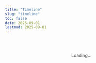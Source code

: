 ```yaml
---
title: "Timeline"
slug: "timeline"
toc: false
date: 2025-09-01
lastmod: 2025-09-01
---
```


<div id="timelineContainer">Loading...</div>

<script>
document.addEventListener('DOMContentLoaded', function() {
  // Data definition
  const timelineData = [
    {
      id: "couple",
      title: "Days Together",
      date: "07/08/2025 11:38",
      image: "/images/timeline/f-avatar.webp",
      alt: "Avatar",
      modalTitle: "Our Relationship",
      modalSubtitle: "Started on August 7, 2025 11:38am",
      modalContent: `
        <p>We live in different countries/regions (Melbourne, Australia and Taipei, Taiwan) and maintain a long-distance relationship. We both identify as pansexual 🩷💛🩵, embracing diverse gender identities and relationship forms.</p>
        <p>Despite the distance, we stay connected through daily communication, sharing our lives, work, and interests. We respect each other's independence while planning regular visits.</p>
        <p>To see more about our daily life, follow my Instagram: <a href="https://www.instagram.com/abyss_74.50/" target="_blank" rel="noopener" class="tl-highlight-link">@abyss_74.50</a></p>
      `,
      linkUrl: "/about/#relationship"
    },
    {
      id: "hash",
      title: "Hash Brown Age",
      date: "24/06/2025",
      image: "/images/timeline/hashbrown.webp",
      alt: "Hash Brown",
      modalTitle: "Hash Brown",
      modalSubtitle: "Birthday: June 24, 2025",
      modalContent: `
        <p>Hash Brown is a purebred Teddy guinea pig with light brown fur. He's very active and energetic, loves doing parkour in his cage, and often pushes his hideout around while playing with boundless energy.</p>
        <p>Favorite foods: red and green bell peppers (loves these the most), corn silk and carrots. He's usually active in the evening and makes squeaking sounds when asking for treats.</p>
        <p>See more adorable photos of Hash Brown on Instagram: <a href="https://instagram.com/zakk.au" target="_blank" rel="noopener" class="tl-highlight-link">@zakk.au</a></p>
      `,
      linkUrl: "/about/#pets"
    },
    {
      id: "potato",
      title: "Potato Age",
      date: "27/07/2025",
      image: "/images/timeline/potato.webp",
      alt: "Potato",
      modalTitle: "Potato",
      modalSubtitle: "Birthday: July 27, 2025",
      modalContent: `
        <p>Potato is a purebred Teddy guinea pig with dark chocolate fur. He has a greedy personality and is quite brave. He often eats and plays simultaneously, sometimes pooping while eating, and occasionally even in his food bowl.</p>
        <p>Favorite foods: red and green bell peppers, corn silk and carrots. He also enjoys sleeping in hay piles and continues eating right after waking up - a brave little glutton.</p>
        <p>For more daily updates about Potato, check Instagram: <a href="https://instagram.com/zakk.au" target="_blank" rel="noopener" class="tl-highlight-link">@zakk.au</a></p>
      `,
      linkUrl: "/about/#pets"
    }
  ];
  
  // Page HTML
  let html = `
  <div class="tl-container">
    <div class="tl-grid">
      ${timelineData.map(item => `
        <div class="tl-card" data-key="${item.id}">
          <div class="tl-image">
            <img src="${item.image}" alt="${item.alt}" loading="lazy">
          </div>
          <div class="tl-content">
            <h3>${item.title}</h3>
            <div class="tl-counter" id="${item.id}Counter">
              <p class="tl-days">0</p>
              <p class="tl-time">00:00:00</p>
            </div>
            <p class="tl-meta">${item.id === 'couple' ? `Since ${item.date}` : `Birthday: ${item.date}`}</p>
          </div>
          <button class="tl-more">Learn More</button>
        </div>
      `).join('')}
    </div>
    <div class="tl-footer">
      <p class="tl-note">Melbourne time UTC+10 (AEST) ❄️</p>
    </div>
  </div>
  
  <div class="tl-modal-backdrop">
    <div class="tl-modal">
      <button class="tl-close-btn">✕</button>
      <div class="tl-modal-header">
        <h3 class="tl-modal-title"></h3>
        <p class="tl-modal-subtitle"></p>
      </div>
      <div class="tl-modal-body"></div>
      <div class="tl-modal-footer">
        <a href="#" class="tl-btn tl-about-link">View Details</a>
        <button class="tl-btn tl-close-btn-alt">Close</button>
      </div>
    </div>
  </div>
  `;
  
  // Insert HTML
  document.getElementById('timelineContainer').innerHTML = html;
  
  // Get elements
  const modalBackdrop = document.querySelector('.tl-modal-backdrop');
  const modal = document.querySelector('.tl-modal');
  const closeButtons = document.querySelectorAll('.tl-close-btn');
  const aboutLink = document.querySelector('.tl-about-link');
  const closeAltButton = document.querySelector('.tl-close-btn-alt');
  
  // Handle modal closing
  const closeModal = () => {
    modalBackdrop.classList.remove('active');
    document.body.style.overflow = '';
  };
  
  // Bind close events
  closeButtons.forEach(btn => {
    btn.addEventListener('click', closeModal);
  });
  closeAltButton.addEventListener('click', closeModal);
  
  modalBackdrop.addEventListener('click', e => {
    if (e.target === modalBackdrop) closeModal();
  });
  
  // ESC key close
  document.addEventListener('keydown', e => {
    if (e.key === 'Escape' && modalBackdrop.classList.contains('active')) {
      closeModal();
    }
  });
  
  // Open modal
  const openModal = (key) => {
    const data = timelineData.find(item => item.id === key);
    if (!data) return;
    
    modal.querySelector('.tl-modal-title').textContent = data.modalTitle;
    modal.querySelector('.tl-modal-subtitle').textContent = data.modalSubtitle;
    modal.querySelector('.tl-modal-body').innerHTML = data.modalContent;
    aboutLink.href = data.linkUrl;
    
    modalBackdrop.classList.add('active');
    document.body.style.overflow = 'hidden';
  };
  
  // Bind card clicks
  document.querySelectorAll('.tl-card').forEach(card => {
    const key = card.getAttribute('data-key');
    const btn = card.querySelector('.tl-more');
    
    card.addEventListener('click', e => {
      if (e.target !== btn && !btn.contains(e.target)) {
        openModal(key);
      }
    });
    
    btn.addEventListener('click', e => {
      e.stopPropagation();
      openModal(key);
    });
  });
  
  // Calculate time
  const MEL_TIMEZONE = 10; // UTC+10
  const MEL_MS = MEL_TIMEZONE * 60 * 60 * 1000;
  
  const getMelbourneTime = () => {
    return new Date(Date.now() + MEL_MS);
  };
  
  const parseDate = (dateStr) => {
    // Handle date time format: DD/MM/YYYY HH:MM
    const [datePart, timePart = "00:00"] = dateStr.split(" ");
    const [day, month, year] = datePart.split('/').map(n => parseInt(n));
    const [hours, minutes] = timePart.split(':').map(n => parseInt(n));
    
    // Using Australian time UTC+10
    return new Date(Date.UTC(year, month - 1, day, hours - 10, minutes, 0));
  };
  
  const timeSince = (dateStr) => {
    const startDate = parseDate(dateStr);
    const now = getMelbourneTime();
    
    // Calculate millisecond difference
    const diff = now - startDate;
    
    if (diff < 0) return { days: 0, hours: 0, minutes: 0, seconds: 0 }; // Future date
    
    // Calculate days and remaining time
    const days = Math.floor(diff / (24 * 60 * 60 * 1000));
    const hours = Math.floor((diff % (24 * 60 * 60 * 1000)) / (60 * 60 * 1000));
    const minutes = Math.floor((diff % (60 * 60 * 1000)) / (60 * 1000));
    const seconds = Math.floor((diff % (60 * 1000)) / 1000);
    
    return { days, hours, minutes, seconds };
  };
  
  // Update counters
  const updateCounters = () => {
    timelineData.forEach(item => {
      const time = timeSince(item.date);
      const counter = document.getElementById(`${item.id}Counter`);
      if (counter) {
        const daysEl = counter.querySelector('.tl-days');
        const timeEl = counter.querySelector('.tl-time');
        
        if (daysEl) daysEl.textContent = time.days;
        if (timeEl) timeEl.textContent = 
          `${String(time.hours).padStart(2, '0')}:${String(time.minutes).padStart(2, '0')}:${String(time.seconds).padStart(2, '0')}`;
      }
    });
  };
  
  // Update immediately once
  updateCounters();
  
  // Update every second
  setInterval(updateCounters, 1000);
});
</script>

<style>
/* 基本樣式 */
.tl-container {
  --tl-accent: var(--hb-active, #e1306c);
  --tl-radius: 22px;
  --tl-bg-light: #fff;
  --tl-bg-dark: #2a2b2f;
  --tl-border-light: rgba(0,0,0,0.08);
  --tl-border-dark: rgba(255,255,255,0.15);
  
  max-width: 1080px;
  margin: 0 auto;
  padding: 2rem 0 3rem;
  font-family: -apple-system, BlinkMacSystemFont, "Segoe UI", sans-serif;
  color: rgba(0, 0, 0, 0.85);
}

body.dark .tl-container {
  color: rgba(255, 255, 255, 0.85);
}

/* 網格布局 */
.tl-grid {
  display: grid;
  grid-template-columns: repeat(3, 1fr);
  gap: 1.8rem;
  margin-bottom: 1.5rem;
}

@media (max-width: 1080px) {
  .tl-grid {
    grid-template-columns: repeat(2, 1fr);
  }
}

@media (max-width: 640px) {
  .tl-grid {
    grid-template-columns: 1fr;
    gap: 1.5rem;
  }
}

/* 卡片樣式 */
.tl-card {
  position: relative;
  background: var(--tl-bg-light);
  border: 1px solid var(--tl-border-light);
  border-radius: var(--tl-radius);
  overflow: hidden;
  padding-bottom: 3rem;
  box-shadow: 0 8px 25px -10px rgba(0,0,0,0.15);
  transition: transform 0.3s, box-shadow 0.3s;
  cursor: pointer;
}

body.dark .tl-card {
  background: var(--tl-bg-dark);
  border-color: var(--tl-border-dark);
  box-shadow: 0 10px 35px -8px rgba(0,0,0,0.35);
}

.tl-card:hover {
  transform: translateY(-6px);
  box-shadow: 0 14px 40px -12px rgba(0,0,0,0.25);
}

/* 卡片圖片 - 調整裁切效果 */
.tl-image {
  height: 200px;
  overflow: hidden;
  background-color: #f0f0f0;
  display: flex;
  align-items: center;
  justify-content: center;
}

body.dark .tl-image {
  background-color: #333;
}

.tl-image img {
  width: 100%;
  height: 100%;
  object-fit: cover;
  transition: transform 0.5s;
}

.tl-card:hover .tl-image img {
  transform: scale(1.05);
}

/* 卡片內容 */
.tl-content {
  padding: 1.2rem 1.4rem;
  text-align: center;
}

.tl-content h3 {
  font-size: 1.05rem;
  font-weight: 600;
  margin-bottom: 0.8rem;
  color: var(--tl-accent);
}

/* 計時器樣式 */
.tl-counter {
  margin-bottom: 0.6rem;
}

.tl-days {
  font-size: 2.8rem;
  font-weight: 800;
  line-height: 1;
  margin-bottom: 0.3rem;
  color: var(--tl-accent);
}

.tl-time {
  font-size: 0.85rem;
  font-family: monospace;
  letter-spacing: 0.03rem;
  opacity: 0.8;
  font-weight: 600;
}

.tl-meta {
  font-size: 0.7rem;
  opacity: 0.7;
}

/* 更多按鈕 */
.tl-more {
  position: absolute;
  bottom: 0;
  left: 0;
  right: 0;
  background: #f5f5f7;
  color: #333;
  border: none;
  padding: 0.7rem;
  font-size: 0.75rem;
  font-weight: 600;
  cursor: pointer;
  transition: background 0.2s;
}

.tl-more:hover {
  background: var(--tl-accent);
  color: white;
}

body.dark .tl-more {
  background: #3a3c42;
  color: #ddd;
}

body.dark .tl-more:hover {
  background: var(--tl-accent);
  color: white;
}

/* 頁腳與時區備註 - 靠左對齊 */
.tl-footer {
  text-align: left;
  padding: 0;
}

.tl-note {
  font-size: 0.7rem;
  opacity: 0.7;
  padding-left: 0.8rem;
  border-left: 4px solid var(--tl-accent);
  margin: 0;
  font-weight: 500;
  line-height: 1.5;
}

/* 模態框樣式 - 修復白色薄膜問題 */
.tl-modal-backdrop {
  position: fixed;
  top: 0;
  left: 0;
  right: 0;
  bottom: 0;
  background: rgba(0,0,0,0.8);
  display: flex;
  align-items: center;
  justify-content: center;
  padding: 1rem;
  z-index: 9999;
  backdrop-filter: blur(5px);
  opacity: 0;
  visibility: hidden;
  transition: opacity 0.25s;
}

.tl-modal-backdrop.active {
  opacity: 1;
  visibility: visible;
}

.tl-modal {
  background: #fff;
  width: 100%;
  max-width: 540px;
  border-radius: 16px;
  padding: 1.5rem;
  position: relative;
  box-shadow: 0 25px 50px -12px rgba(0,0,0,0.4);
  max-height: 80vh;
  overflow-y: auto;
  color: rgba(0, 0, 0, 0.85);
}

body.dark .tl-modal {
  background: #2a2b2f;
  color: rgba(255, 255, 255, 0.9);
  box-shadow: 0 25px 50px -12px rgba(0,0,0,0.7);
}

/* 模態框標題 */
.tl-modal-title {
  font-size: 1.4rem;
  font-weight: 700;
  color: var(--tl-accent);
  margin-bottom: 0.3rem;
}

body.dark .tl-modal-title {
  color: #ff8fb7;
}

.tl-modal-subtitle {
  font-size: 0.8rem;
  opacity: 0.7;
}

/* 模態框內容 */
.tl-modal-body {
  font-size: 0.95rem;
  line-height: 1.6;
  margin-bottom: 1.5rem;
}

.tl-modal-body p {
  margin-bottom: 1rem;
}

/* 強調可點擊連結 */
.tl-highlight-link {
  color: var(--tl-accent);
  text-decoration: none;
  font-weight: 700;
  border-bottom: 2px solid var(--tl-accent);
  padding-bottom: 1px;
  transition: background-color 0.2s, color 0.2s;
}

.tl-highlight-link:hover {
  background-color: var(--tl-accent);
  color: white;
  border-color: transparent;
}

.tl-modal-body a {
  color: var(--tl-accent);
  text-decoration: none;
  border-bottom: 1px solid transparent;
  transition: border-color 0.2s;
}

.tl-modal-body a:hover {
  border-color: var(--tl-accent);
}

/* 模態框按鈕 */
.tl-modal-footer {
  display: flex;
  justify-content: space-between;
}

.tl-btn {
  padding: 0.65rem 1.2rem;
  border-radius: 8px;
  font-size: 0.8rem;
  font-weight: 600;
  cursor: pointer;
  transition: background 0.2s, color 0.2s;
}

.tl-about-link {
  background: #f0f0f2;
  color: #333;
  text-decoration: none;
}

.tl-about-link:hover {
  background: var(--tl-accent);
  color: white;
}

.tl-close-btn-alt {
  background: rgba(0,0,0,0.05);
  color: #666;
  border: none;
}

.tl-close-btn-alt:hover {
  background: #f44336;
  color: white;
}

body.dark .tl-close-btn-alt {
  background: rgba(255,255,255,0.1);
  color: #ddd;
}

.tl-close-btn {
  position: absolute;
  top: 1rem;
  right: 1rem;
  width: 32px;
  height: 32px;
  background: transparent;
  border: none;
  border-radius: 50%;
  font-size: 1.2rem;
  display: flex;
  align-items: center;
  justify-content: center;
  cursor: pointer;
  color: #666;
  transition: background 0.2s;
}

.tl-close-btn:hover {
  background: rgba(0,0,0,0.05);
}

body.dark .tl-close-btn {
  color: #bbb;
}

body.dark .tl-close-btn:hover {
  background: rgba(255,255,255,0.1);
}

/* 手機適配 */
@media (max-width: 640px) {
  .tl-image {
    height: 180px;
  }
  
  .tl-content {
    padding: 1rem 1.2rem;
  }
  
  .tl-days {
    font-size: 2.4rem;
  }
  
  .tl-modal {
    padding: 1.2rem;
  }
  
  .tl-modal-title {
    font-size: 1.25rem;
  }
}

/* 載入提示 */
#timelineContainer {
  text-align: center;
  padding: 3rem 0;
  font-weight: 500;
  opacity: 0.7;
}

/* 減少動畫 */
@media (prefers-reduced-motion: reduce) {
  .tl-card,
  .tl-image img,
  .tl-modal-backdrop,
  .tl-highlight-link {
    transition: none !important;
  }
  
  .tl-card:hover {
    transform: none;
  }
}
</style>
